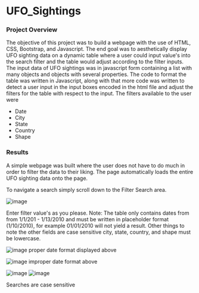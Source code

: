 # UFO_Sightings

### Project Overview

The objective of this project was to build a webpage with the use of HTML, CSS, Bootstrap, and Javascript. The end goal was to aesthetically display UFO sighting data on a dynamic table where a user could input value's into the search filter and the table would adjust according to the filter inputs. The input data of UFO sightings was in javascript form containing a list with many objects and objects with several properties. The code to format the table was written in Javascript, along with that more code was written to detect a user input in the input boxes encoded in the html file and adjust the filters for the table with respect to the input. 
The filters available to the user were 
* Date
* City 
* State
* Country
* Shape

### Results
A simple webpage was built where the user does not have to do much in order to filter the data to their liking. 
The page automatically loads the entire UFO sighting data onto the page. 

To navigate a search simply scroll down to the Filter Search area. 

![image](https://user-images.githubusercontent.com/85713568/138876217-7d126eac-7f33-45da-80b2-b58d249d6e6f.png)

Enter filter value's as you please. Note: The table only contains dates from from 1/1/201 - 1/13/2010 and must be written in placeholder format (1/10/2010), for example 01/01/2010 will not yield a result. Other things to note the other fields are case sensitive city, state, country, and shape must be lowercase.

![image](https://user-images.githubusercontent.com/85713568/138876745-6a6ca704-ce44-4875-8289-2fec1b896d5a.png)
proper date format displayed above

![image](https://user-images.githubusercontent.com/85713568/138876808-58c4cc2e-0f82-48d5-8e32-fdb11bd3425b.png)
improper date format above

![image](https://user-images.githubusercontent.com/85713568/138876976-2bc7dc6b-a7bb-4a58-9510-a242524e7386.png)
![image](https://user-images.githubusercontent.com/85713568/138877026-ad22c1e8-4a4d-40cf-90a1-be4854cb4d21.png)

Searches are case sensitive
